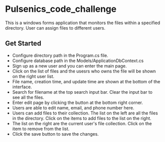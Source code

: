 # Pulsenics_code_challenge

This is a windows forms application that monitors the files within a specified directory. User can assign files to different users.

## Get Started

- Configure directory path in the Program.cs file.
- Configure database path in the Models/ApplicationDbContext.cs
- Sign up as a new user and you can enter the main page.
- Click on the list of files and the usesrs who owns the file will be shown on the right user list.
- File name, creation time, and update time are shown at the bottom of the interface.
- Search for filename at the top search input bar. Clear the input bar to see all the files.
- Enter edit page by clicking the button at the bottom right corner.
- Users are able to edit name, email, and phone number here.
- Users can add files to their collection. The list on the left are all the files in the directory. Click on the items to add files to the list on the right.
- The list on the right are the current user's file collection. Click on the item to remove from the list.
- Click the save button to save the changes.
